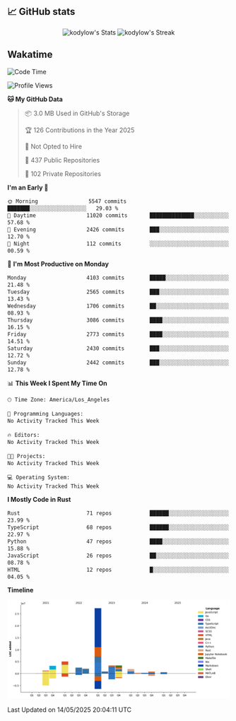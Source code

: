 ## 📈 GitHub stats
<!--START_SECTION:github-->
<div class="badges-githubstats">
  <p align="center">
    <img src="https://github-readme-stats.vercel.app/api?username=kodylow&theme=tokyonight&show_icons=true&hide_border=true&count_private=true" alt="kodylow's Stats" height="165">
    <img src="https://github-readme-streak-stats.herokuapp.com/?user=kodylow&theme=tokyonight&hide_border=true" alt="kodylow's Streak" height="165">
  </p>
</div>
<!--END_SECTION:github-->

## Wakatime 
<!--START_SECTION:waka-->
![Code Time](http://img.shields.io/badge/Code%20Time-1%2C294%20hrs%2031%20mins-blue)

![Profile Views](http://img.shields.io/badge/Profile%20Views-0-blue)

**🐱 My GitHub Data** 

> 📦 3.0 MB Used in GitHub's Storage 
 > 
> 🏆 126 Contributions in the Year 2025
 > 
> 🚫 Not Opted to Hire
 > 
> 📜 437 Public Repositories 
 > 
> 🔑 102 Private Repositories 
 > 
**I'm an Early 🐤** 

```text
🌞 Morning                5547 commits        ███████░░░░░░░░░░░░░░░░░░   29.03 % 
🌆 Daytime                11020 commits       ██████████████░░░░░░░░░░░   57.68 % 
🌃 Evening                2426 commits        ███░░░░░░░░░░░░░░░░░░░░░░   12.70 % 
🌙 Night                  112 commits         ░░░░░░░░░░░░░░░░░░░░░░░░░   00.59 % 
```
📅 **I'm Most Productive on Monday** 

```text
Monday                   4103 commits        █████░░░░░░░░░░░░░░░░░░░░   21.48 % 
Tuesday                  2565 commits        ███░░░░░░░░░░░░░░░░░░░░░░   13.43 % 
Wednesday                1706 commits        ██░░░░░░░░░░░░░░░░░░░░░░░   08.93 % 
Thursday                 3086 commits        ████░░░░░░░░░░░░░░░░░░░░░   16.15 % 
Friday                   2773 commits        ████░░░░░░░░░░░░░░░░░░░░░   14.51 % 
Saturday                 2430 commits        ███░░░░░░░░░░░░░░░░░░░░░░   12.72 % 
Sunday                   2442 commits        ███░░░░░░░░░░░░░░░░░░░░░░   12.78 % 
```


📊 **This Week I Spent My Time On** 

```text
🕑︎ Time Zone: America/Los_Angeles

💬 Programming Languages: 
No Activity Tracked This Week

🔥 Editors: 
No Activity Tracked This Week

🐱‍💻 Projects: 
No Activity Tracked This Week

💻 Operating System: 
No Activity Tracked This Week
```

**I Mostly Code in Rust** 

```text
Rust                     71 repos            ██████░░░░░░░░░░░░░░░░░░░   23.99 % 
TypeScript               68 repos            ██████░░░░░░░░░░░░░░░░░░░   22.97 % 
Python                   47 repos            ████░░░░░░░░░░░░░░░░░░░░░   15.88 % 
JavaScript               26 repos            ██░░░░░░░░░░░░░░░░░░░░░░░   08.78 % 
HTML                     12 repos            █░░░░░░░░░░░░░░░░░░░░░░░░   04.05 % 
```



**Timeline**

![Lines of Code chart](https://raw.githubusercontent.com/Kodylow/Kodylow/master/assets/bar_graph.png)


 Last Updated on 14/05/2025 20:04:11 UTC
<!--END_SECTION:waka-->
